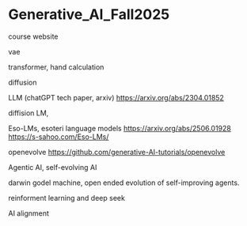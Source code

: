 # Generative_AI_Fall2025
course website

vae

transformer, hand calculation

diffusion

LLM (chatGPT tech paper, arxiv)
https://arxiv.org/abs/2304.01852

diffision LM, 

Eso-LMs, esoteri language models
https://arxiv.org/abs/2506.01928
https://s-sahoo.com/Eso-LMs/

openevolve
https://github.com/generative-AI-tutorials/openevolve

Agentic AI, self-evolving AI

darwin godel machine, open ended evolution of self-improving agents. 

reinforment learning and deep seek

AI alignment

